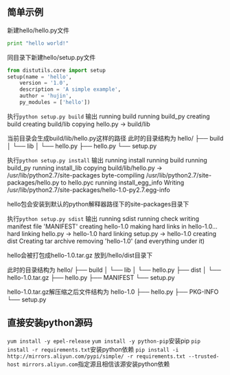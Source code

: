 ## 简单示例

新建hello/hello.py文件
```python
print "hello world!"
```
同目录下新建hello/setup.py文件
```python
from distutils.core import setup
setup(name = 'hello',
    version = '1.0',
    description = 'A simple example',
    author = 'hujin',
    py_modules = ['hello'])
```

执行`python setup.py build`
输出
running build
running build_py
creating build
creating build/lib
copying hello.py -> build/lib

当前目录会生成build/lib/hello.py这样的路径
此时的目录结构为
hello/
├── build
│   └── lib
│       └── hello.py
├── hello.py
└── setup.py

执行`python setup.py install`
输出
running install
running build
running build_py
running install_lib
copying build/lib/hello.py -> /usr/lib/python2.7/site-packages
byte-compiling /usr/lib/python2.7/site-packages/hello.py to hello.pyc
running install_egg_info
Writing /usr/lib/python2.7/site-packages/hello-1.0-py2.7.egg-info

hello包会安装到默认的python解释器路径下的site-packages目录下

执行`python setup.py sdist`
输出
running sdist
running check
writing manifest file 'MANIFEST'
creating hello-1.0
making hard links in hello-1.0...
hard linking hello.py -> hello-1.0
hard linking setup.py -> hello-1.0
creating dist
Creating tar archive
removing 'hello-1.0' (and everything under it)

hello会被打包成hello-1.0.tar.gz 放到/hello/dist目录下

此时的目录结构为
hello/
├── build
│   └── lib
│       └── hello.py
├── dist
│   └── hello-1.0.tar.gz
├── hello.py
├── MANIFEST
└── setup.py

hello-1.0.tar.gz解压缩之后文件结构为
hello-1.0
├── hello.py
├── PKG-INFO
└── setup.py


## 直接安装python源码

`yum install -y epel-release`
`yum install -y python-pip`安装pip
`pip install -r requirements.txt`安装python依赖
`pip install -i http://mirrors.aliyun.com/pypi/simple/ -r requirements.txt --trusted-host mirrors.aliyun.com`指定源且相信该源安装python依赖

